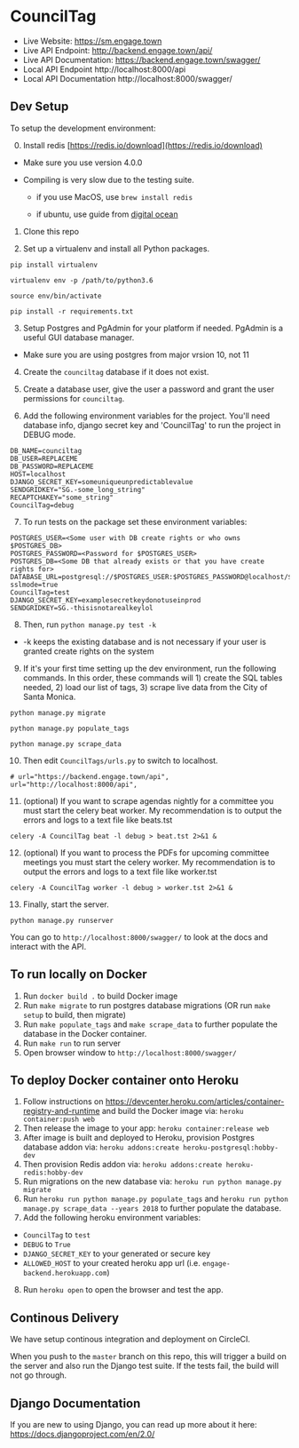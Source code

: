 # CouncilTag

- Live Website: https://sm.engage.town
- Live API Endpoint: http://backend.engage.town/api/
- Live API Documentation: https://backend.engage.town/swagger/
- Local API Endpoint http://localhost:8000/api
- Local API Documentation http://localhost:8000/swagger/

## Dev Setup

To setup the development environment:

0. Install redis [https://redis.io/download](https://redis.io/download)

 * Make sure you use version 4.0.0

 * Compiling is very slow due to the testing suite.

   * if you use MacOS, use ```brew install redis``` 
   
   * if ubuntu, use guide from [digital ocean](https://www.digitalocean.com/community/tutorials/how-to-install-and-configure-redis-on-ubuntu-16-04)
 
1. Clone this repo

2. Set up a virtualenv and install all Python packages.

`pip install virtualenv`

`virtualenv env -p /path/to/python3.6`

`source env/bin/activate`

`pip install -r requirements.txt`

3. Setup Postgres and PgAdmin for your platform if needed. PgAdmin is a useful GUI database manager.
 
 * Make sure you are using postgres from major vrsion 10, not 11

4. Create the `counciltag` database if it does not exist.

5. Create a database user, give the user a password and grant the user permissions for `counciltag`.

6. Add the following environment variables for the project. You'll need database info, django secret key and 'CouncilTag' to run the project in DEBUG mode. 

```
DB_NAME=counciltag
DB_USER=REPLACEME
DB_PASSWORD=REPLACEME
HOST=localhost
DJANGO_SECRET_KEY=someuniqueunpredictablevalue
SENDGRIDKEY="SG.-some_long_string"
RECAPTCHAKEY="some_string"
CouncilTag=debug
```

7. To run tests on the package set these environment variables:

```
POSTGRES_USER=<Some user with DB create rights or who owns $POSTGRES_DB>
POSTGRES_PASSWORD=<Password for $POSTGRES_USER>
POSTGRES_DB=<Some DB that already exists or that you have create rights for>
DATABASE_URL=postgresql://$POSTGRES_USER:$POSTGRES_PASSWORD@localhost/$POSTGRES_DB?sslmode=true
CouncilTag=test
DJANGO_SECRET_KEY=examplesecretkeydonotuseinprod
SENDGRIDKEY=SG.-thisisnotarealkeylol
```

8. Then, run `python manage.py test -k`

- -k keeps the existing database and is not necessary if your user is granted create rights on the system

9. If it's your first time setting up the dev environment, run the following commands. In this order, these commands will 1) create the SQL tables needed, 2) load our list of tags, 3) scrape live data from the City of Santa Monica.

`python manage.py migrate`

`python manage.py populate_tags`

`python manage.py scrape_data`

10. Then edit `CouncilTags/urls.py` to switch to localhost.

```
# url="https://backend.engage.town/api",
url="http://localhost:8000/api",
```

11. (optional) If you want to scrape agendas nightly for a committee you must start the celery beat worker. My recommendation is to output the errors and logs to a text file like beats.tst

`celery -A CouncilTag beat -l debug > beat.tst 2>&1 &`

12. (optional) If you want to process the PDFs for upcoming committee meetings you must start the celery worker. My recommendation is to output the errors and logs to a text file like worker.tst

`celery -A CouncilTag worker -l debug > worker.tst 2>&1 &`

13. Finally, start the server.

`python manage.py runserver`

You can go to `http://localhost:8000/swagger/` to look at the docs and interact with the API.

## To run locally on Docker

1. Run `docker build .` to build Docker image
2. Run `make migrate` to run postgres database migrations (OR run `make setup` to build, then migrate)
3. Run `make populate_tags` and `make scrape_data` to further populate the database in the Docker container.
4. Run `make run` to run server
5. Open browser window to `http://localhost:8000/swagger/`

## To deploy Docker container onto Heroku

1. Follow instructions on https://devcenter.heroku.com/articles/container-registry-and-runtime and build the Docker image via: `heroku container:push web`
2. Then release the image to your app: `heroku container:release web`
3. After image is built and deployed to Heroku, provision Postgres database addon via: `heroku addons:create heroku-postgresql:hobby-dev`
4. Then provision Redis addon via: `heroku addons:create heroku-redis:hobby-dev`
5. Run migrations on the new database via: `heroku run python manage.py migrate`
6. Run `heroku run python manage.py populate_tags` and `heroku run python manage.py scrape_data --years 2018` to further populate the database.
7. Add the following heroku environment variables:
  - `CouncilTag` to `test`
  - `DEBUG` to `True`
  - `DJANGO_SECRET_KEY` to your generated or secure key
  - `ALLOWED_HOST` to your created heroku app url (i.e. `engage-backend.herokuapp.com`)
8. Run `heroku open` to open the browser and test the app.

## Continous Delivery

We have setup continous integration and deployment on CircleCI.

When you push to the `master` branch on this repo, this will trigger a build on the server and also run the Django test suite. If the tests fail, the build will not go through.

## Django Documentation

If you are new to using Django, you can read up more about it here:
https://docs.djangoproject.com/en/2.0/

